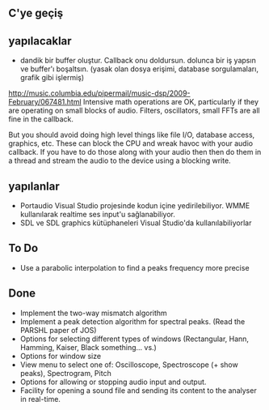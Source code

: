 ## C'ye geçiş ##
## yapılacaklar ##
  * dandik bir buffer oluştur. Callback onu doldursun. dolunca bir iş yapsın ve buffer'ı boşaltsın. (yasak olan dosya erişimi, database sorgulamaları, grafik gibi işlermiş)

http://music.columbia.edu/pipermail/music-dsp/2009-February/067481.html
Intensive math operations are OK, particularly if they are operating on small blocks of audio. Filters, oscillators, small FFTs are all fine in the callback.

But you should avoid doing high level things like file I/O, database access, graphics, etc. These can block the CPU and wreak havoc with your audio callback. If you have to do those along with your audio then then do them in a thread and stream the audio to the device using a blocking write.

## yapılanlar ##
  * Portaudio Visual Studio projesinde kodun içine yedirilebiliyor. WMME kullanılarak realtime ses input'u sağlanabiliyor.
  * SDL ve SDL graphics kütüphaneleri Visual Studio'da kullanılabiliyorlar

## To Do ##
  * Use a parabolic interpolation to find a peaks frequency more precise

## Done ##
  * Implement the two-way mismatch algorithm
  * Implement a peak detection algorithm for spectral peaks. (Read the PARSHL paper of JOS)
  * Options for selecting different types of windows (Rectangular, Hann, Hamming, Kaiser, Black something... vs.)
  * Options for window size
  * View menu to select one of: Oscilloscope, Spectroscope (+ show peaks), Spectrogram, Pitch
  * Options for allowing or stopping audio input and output.
  * Facility for opening a sound file and sending its content to the analyser in real-time.